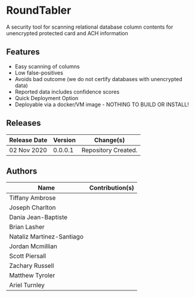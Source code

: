 # RoundTabler
A security tool for scanning relational database column contents for unencrypted protected card and ACH information

## Features

* Easy scanning of columns
* Low false-positives
* Avoids bad outcome (we do not certify databases with unencrypted data)
* Reported data includes confidence scores
* Quick Deployment Option
* Deployable via a docker/VM image - NOTHING TO BUILD OR INSTALL!


## Releases

Release Date	|	Version		| Change(s)
----------------|-----------------------|------------------------------------------------------------------------------------
02 Nov 2020	|	0.0.0.1     |	Repository Created. 

## Authors
Name                        | Contribution(s)
-------------------------   | ---------------------------------------------
Tiffany Ambrose             |
Joseph Charlton             |
Dania Jean-Baptiste         |
Brian Lasher                |
Nataliz Martinez-Santiago   |
Jordan Mcmillian            |
Scott Piersall              |
Zachary Russell             |
Matthew Tyroler             |
Ariel Turnley               |

